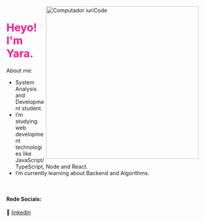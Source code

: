 <img src="https://raw.githubusercontent.com/MicaelliMedeiros/micaellimedeiros/master/image/computer-illustration.png" min-width="400px" max-width="400px" width="400px" align="right" alt="Computador iuriCode">

<h1 style="color:#FF1493"> Heyo! I'm Yara.</h1>

<p align="left">
About me:

-  System Analysis and Development student.
-  I’m studying web development technologies like JavaScript/TypeScript, Node and React.
-  I’m currently learning about Backend and Algorithms.  
</p>



[linkedin]: https://www.linkedin.com/in/yaralviana/
<br>

#### Rede Sociais:

👔 [linkedin][linkedin]

